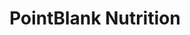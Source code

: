 ---
title: "PointBlank Nutrition"
url: /carmel/pointblank-nutrition/
shop: nutrition supplements
---